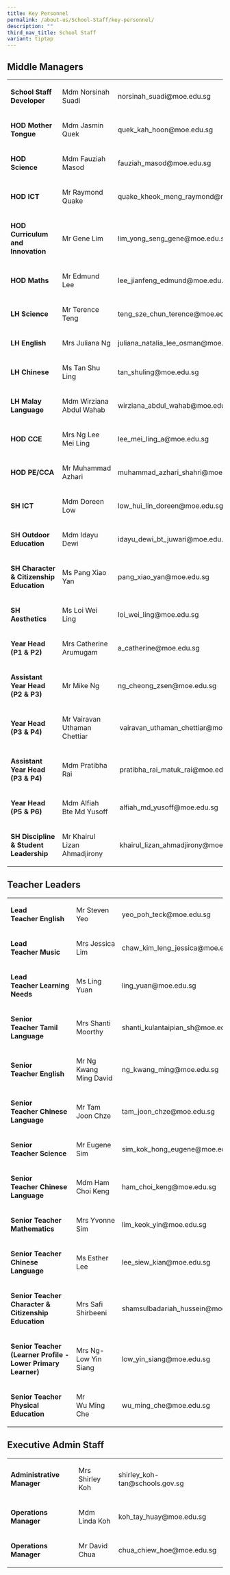 ```yaml
---
title: Key Personnel
permalink: /about-us/School-Staff/key-personnel/
description: ""
third_nav_title: School Staff
variant: tiptap
---
```

<h2>Middle Managers</h2><table><tbody><tr><td rowspan="1" colspan="1"><p><strong>School Staff Developer</strong><br></p></td><td rowspan="1" colspan="1"><p>Mdm Norsinah Suadi&nbsp;</p></td><td rowspan="1" colspan="1"><p>norsinah_suadi@moe.edu.sg</p></td></tr><tr><td rowspan="1" colspan="1"><p><strong>HOD Mother Tongue</strong></p></td><td rowspan="1" colspan="1"><p>Mdm Jasmin Quek&nbsp;&nbsp;</p></td><td rowspan="1" colspan="1"><p>quek_kah_hoon@moe.edu.sg&nbsp;</p></td></tr><tr><td rowspan="1" colspan="1"><p><strong>HOD Science&nbsp;</strong><br></p></td><td rowspan="1" colspan="1"><p>Mdm Fauziah Masod<br></p></td><td rowspan="1" colspan="1"><p>fauziah_masod@moe.edu.sg</p></td></tr><tr><td rowspan="1" colspan="1"><p><strong>HOD ICT</strong><br></p></td><td rowspan="1" colspan="1"><p>Mr Raymond Quake</p></td><td rowspan="1" colspan="1"><p>quake_kheok_meng_raymond@moe.edu.sg</p></td></tr><tr><td rowspan="1" colspan="1"><p><strong>HOD Curriculum and Innovation</strong></p></td><td rowspan="1" colspan="1"><p>Mr Gene Lim</p></td><td rowspan="1" colspan="1"><p>lim_yong_seng_gene@moe.edu.sg</p></td></tr><tr><td rowspan="1" colspan="1"><p><strong>HOD Maths</strong></p></td><td rowspan="1" colspan="1"><p>Mr Edmund Lee&nbsp;</p></td><td rowspan="1" colspan="1"><p>lee_jianfeng_edmund@moe.edu.sg<br></p></td></tr><tr><td rowspan="1" colspan="1"><p><strong>LH Science</strong></p></td><td rowspan="1" colspan="1"><p>Mr Terence Teng<br></p></td><td rowspan="1" colspan="1"><p>teng_sze_chun_terence@moe.edu.sg</p></td></tr><tr><td rowspan="1" colspan="1"><p><strong>LH English</strong></p></td><td rowspan="1" colspan="1"><p>Mrs Juliana Ng</p></td><td rowspan="1" colspan="1"><p>juliana_natalia_lee_osman@moe.edu.sg</p></td></tr><tr><td rowspan="1" colspan="1"><p><strong>LH Chinese</strong>&nbsp;</p></td><td rowspan="1" colspan="1"><p>Ms Tan Shu Ling&nbsp;</p></td><td rowspan="1" colspan="1"><p>tan_shuling@moe.edu.sg</p></td></tr><tr><td rowspan="1" colspan="1"><p><strong>LH Malay Language</strong></p></td><td rowspan="1" colspan="1"><p>Mdm Wirziana Abdul Wahab</p></td><td rowspan="1" colspan="1"><p>wirziana_abdul_wahab@moe.edu.sg</p></td></tr><tr><td rowspan="1" colspan="1"><p><strong>HOD CCE</strong></p></td><td rowspan="1" colspan="1"><p>Mrs Ng Lee Mei Ling<br></p></td><td rowspan="1" colspan="1"><p>lee_mei_ling_a@moe.edu.sg</p></td></tr><tr><td rowspan="1" colspan="1"><p><strong>HOD PE/CCA</strong></p></td><td rowspan="1" colspan="1"><p>Mr&nbsp;Muhammad Azhari</p></td><td rowspan="1" colspan="1"><p>muhammad_azhari_shahri@moe.edu.sg</p></td></tr><tr><td rowspan="1" colspan="1"><p><strong>SH ICT</strong><br></p></td><td rowspan="1" colspan="1"><p>Mdm Doreen Low</p></td><td rowspan="1" colspan="1"><p>low_hui_lin_doreen@moe.edu.sg<br></p></td></tr><tr><td rowspan="1" colspan="1"><p><strong>SH Outdoor Education</strong></p></td><td rowspan="1" colspan="1"><p>Mdm Idayu Dewi</p></td><td rowspan="1" colspan="1"><p>idayu_dewi_bt_juwari@moe.edu.sg</p></td></tr><tr><td rowspan="1" colspan="1"><p><strong>SH&nbsp;Character &amp; Citizenship Education</strong></p></td><td rowspan="1" colspan="1"><p>Ms Pang Xiao Yan</p></td><td rowspan="1" colspan="1"><p>pang_xiao_yan@moe.edu.sg</p></td></tr><tr><td rowspan="1" colspan="1"><p><strong>SH Aesthetics&nbsp;<br></strong></p></td><td rowspan="1" colspan="1"><p>Ms Loi Wei Ling</p></td><td rowspan="1" colspan="1"><p>loi_wei_ling@moe.edu.sg</p></td></tr><tr><td rowspan="1" colspan="1"><p><strong>Year Head (P1 &amp; P2)</strong></p></td><td rowspan="1" colspan="1"><p>Mrs Catherine Arumugam</p></td><td rowspan="1" colspan="1"><p>a_catherine@moe.edu.sg</p></td></tr><tr><td rowspan="1" colspan="1"><p><strong>Assistant Year Head (P2 &amp; P3)</strong></p></td><td rowspan="1" colspan="1"><p>Mr Mike Ng</p></td><td rowspan="1" colspan="1"><p>ng_cheong_zsen@moe.edu.sg</p></td></tr><tr><td rowspan="1" colspan="1"><p><strong>Year Head (P3 &amp; P4)</strong></p></td><td rowspan="1" colspan="1"><p>Mr Vairavan Uthaman Chettiar</p></td><td rowspan="1" colspan="1"><p>&nbsp;vairavan_uthaman_chettiar@moe.edu.sg</p></td></tr><tr><td rowspan="1" colspan="1"><p><strong>Assistant Year Head (P3 &amp; P4)</strong></p></td><td rowspan="1" colspan="1"><p>Mdm Pratibha Rai</p></td><td rowspan="1" colspan="1"><p>&nbsp;pratibha_rai_matuk_rai@moe.edu.sg</p></td></tr><tr><td rowspan="1" colspan="1"><p><strong>Year Head (P5 &amp; P6)</strong></p></td><td rowspan="1" colspan="1"><p>Mdm Alfiah Bte Md Yusoff</p></td><td rowspan="1" colspan="1"><p>&nbsp;alfiah_md_yusoff@moe.edu.sg</p></td></tr><tr><td rowspan="1" colspan="1"><p><strong>SH Discipline &amp; Student Leadership</strong></p></td><td rowspan="1" colspan="1"><p>Mr Khairul Lizan Ahmadjirony</p></td><td rowspan="1" colspan="1"><p>&nbsp;khairul_lizan_ahmadjirony@moe.edu.sg</p></td></tr></tbody></table><h2>Teacher Leaders</h2><table><tbody><tr><td rowspan="1" colspan="1"><p><strong>Lead Teacher&nbsp;English</strong></p></td><td rowspan="1" colspan="1"><p>Mr Steven Yeo</p></td><td rowspan="1" colspan="1"><p>yeo_poh_teck@moe.edu.sg</p></td></tr><tr><td rowspan="1" colspan="1"><p><strong>Lead Teacher&nbsp;Music</strong><br></p></td><td rowspan="1" colspan="1"><p>Mrs&nbsp;Jessica Lim<br></p></td><td rowspan="1" colspan="1"><p>chaw_kim_leng_jessica@moe.edu.sg<br></p></td></tr><tr><td rowspan="1" colspan="1"><p><strong>Lead Teacher&nbsp;Learning Needs</strong></p></td><td rowspan="1" colspan="1"><p>Ms Ling Yuan</p></td><td rowspan="1" colspan="1"><p>ling_yuan@moe.edu.sg</p></td></tr><tr><td rowspan="1" colspan="1"><p><strong>Senior Teacher&nbsp;Tamil Language</strong></p></td><td rowspan="1" colspan="1"><p>Mrs Shanti Moorthy</p></td><td rowspan="1" colspan="1"><p>shanti_kulantaipian_sh@moe.edu.sg</p></td></tr><tr><td rowspan="1" colspan="1"><p><strong>Senior Teacher&nbsp;English</strong></p></td><td rowspan="1" colspan="1"><p>Mr Ng Kwang Ming David</p></td><td rowspan="1" colspan="1"><p>ng_kwang_ming@moe.edu.sg</p></td></tr><tr><td rowspan="1" colspan="1"><p><strong>Senior Teacher&nbsp;Chinese Language</strong></p></td><td rowspan="1" colspan="1"><p>Mr Tam Joon Chze</p></td><td rowspan="1" colspan="1"><p>tam_joon_chze@moe.edu.sg</p></td></tr><tr><td rowspan="1" colspan="1"><p><strong>Senior Teacher&nbsp;Science</strong></p></td><td rowspan="1" colspan="1"><p>Mr&nbsp;Eugene Sim<br></p></td><td rowspan="1" colspan="1"><p>sim_kok_hong_eugene@moe.edu.sg</p></td></tr><tr><td rowspan="1" colspan="1"><p><strong>Senior Teacher&nbsp;Chinese Language</strong></p></td><td rowspan="1" colspan="1"><p>Mdm Ham Choi Keng</p></td><td rowspan="1" colspan="1"><p>ham_choi_keng@moe.edu.sg</p></td></tr><tr><td rowspan="1" colspan="1"><p><strong>Senior Teacher Mathematics</strong></p></td><td rowspan="1" colspan="1"><p>Mrs Yvonne Sim</p></td><td rowspan="1" colspan="1"><p>lim_keok_yin@moe.edu.sg</p></td></tr><tr><td rowspan="1" colspan="1"><p><strong>Senior Teacher Chinese Language</strong></p></td><td rowspan="1" colspan="1"><p>Ms Esther Lee</p></td><td rowspan="1" colspan="1"><p>lee_siew_kian@moe.edu.sg</p></td></tr><tr><td rowspan="1" colspan="1"><p><strong>Senior Teacher Character &amp; Citizenship Education&nbsp;</strong></p></td><td rowspan="1" colspan="1"><p>Mrs Safi Shirbeeni</p></td><td rowspan="1" colspan="1"><p>shamsulbadariah_hussein@moe.edu.sg</p></td></tr><tr><td rowspan="1" colspan="1"><p><strong>Senior Teacher (Learner Profile - Lower Primary Learner)&nbsp;</strong></p></td><td rowspan="1" colspan="1"><p>Mrs Ng-Low Yin Siang</p></td><td rowspan="1" colspan="1"><p>low_yin_siang@moe.edu.sg</p></td></tr><tr><td rowspan="1" colspan="1"><p><strong>Senior Teacher Physical Education&nbsp;</strong></p></td><td rowspan="1" colspan="1"><p>Mr Wu&nbsp;Ming Che<br></p></td><td rowspan="1" colspan="1"><p>wu_ming_che@moe.edu.sg</p></td></tr></tbody></table><h2>Executive Admin Staff</h2><table><tbody><tr><td rowspan="1" colspan="1"><p><strong>Administrative Manager</strong></p></td><td rowspan="1" colspan="1"><p>Mrs Shirley Koh</p></td><td rowspan="1" colspan="1"><p>shirley_koh-tan@schools.gov.sg</p></td></tr><tr><td rowspan="1" colspan="1"><p><strong>Operations Manager<br></strong></p></td><td rowspan="1" colspan="1"><p>Mdm Linda Koh</p></td><td rowspan="1" colspan="1"><p>koh_tay_huay@moe.edu.sg&nbsp;</p></td></tr><tr><td rowspan="1" colspan="1"><p><strong>Operations Manager</strong>&nbsp;</p></td><td rowspan="1" colspan="1"><p>Mr David Chua</p></td><td rowspan="1" colspan="1"><p>chua_chiew_hoe@moe.edu.sg</p></td></tr></tbody></table><p></p>